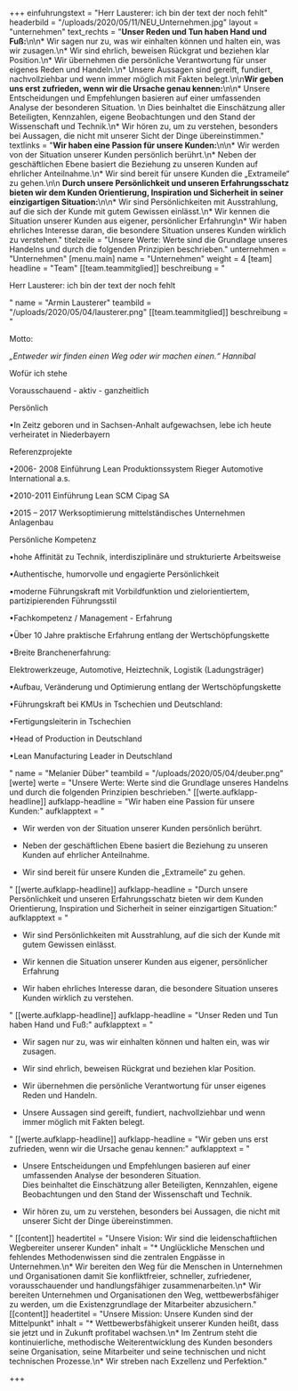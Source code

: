 +++
einfuhrungstext = "Herr Lausterer: ich bin der text der noch fehlt"
headerbild = "/uploads/2020/05/11/NEU_Unternehmen.jpg"
layout = "unternehmen"
text_rechts = "**Unser Reden und Tun haben Hand und Fuß:**\n\n* Wir sagen nur zu, was wir einhalten können und halten ein, was wir zusagen.\n* Wir sind ehrlich, beweisen Rückgrat und beziehen klar Position.\n* Wir übernehmen die persönliche Verantwortung für unser eigenes Reden und Handeln.\n* Unsere Aussagen sind gereift, fundiert, nachvollziehbar und wenn immer möglich mit Fakten belegt.\n\n**Wir geben uns erst zufrieden, wenn wir die Ursache genau kennen:**\n\n* Unsere Entscheidungen und Empfehlungen basieren auf einer umfassenden Analyse der besonderen Situation.  \n    Dies beinhaltet die Einschätzung aller Beteiligten, Kennzahlen, eigene Beobachtungen und den Stand der Wissenschaft und Technik.\n* Wir hören zu, um zu verstehen, besonders bei Aussagen, die nicht mit unserer Sicht der Dinge übereinstimmen."
textlinks = "**Wir haben eine Passion für unsere Kunden:**\n\n* Wir werden von der Situation unserer Kunden persönlich berührt.\n* Neben der geschäftlichen Ebene basiert die Beziehung zu unseren Kunden auf ehrlicher Anteilnahme.\n* Wir sind bereit für unsere Kunden die „Extrameile“ zu gehen.\n\n **Durch unsere Persönlichkeit und unseren Erfahrungsschatz bieten wir dem Kunden Orientierung, Inspiration und Sicherheit in seiner einzigartigen Situation:**\n\n* Wir sind Persönlichkeiten mit Ausstrahlung, auf die sich der Kunde mit gutem Gewissen einlässt.\n* Wir kennen die Situation unserer Kunden aus eigener, persönlicher Erfahrung\n* Wir haben ehrliches Interesse daran, die besondere Situation unseres Kunden wirklich zu verstehen."
titelzeile = "Unsere Werte: Werte sind die Grundlage unseres Handelns und durch die folgenden Prinzipien beschrieben."
unternehmen = "Unternehmen"
[menu.main]
name = "Unternehmen"
weight = 4
[team]
headline = "Team"
[[team.teammitglied]]
beschreibung = "<p>Herr Lausterer: ich bin der text der noch fehlt</p>"
name = "Armin Lausterer"
teambild = "/uploads/2020/05/04/lausterer.png"
[[team.teammitglied]]
beschreibung = "<p>Motto:</p><p><em>„Entweder wir finden einen Weg oder wir machen einen.“ Hannibal</em></p><p></p><p>Wofür ich stehe</p><p>Vorausschauend - aktiv - ganzheitlich</p><p>Persönlich</p><p>•In Zeitz geboren und in Sachsen-Anhalt aufgewachsen, lebe ich heute verheiratet in Niederbayern</p><p>Referenzprojekte</p><p>•2006- 2008 Einführung Lean Produktionssystem Rieger Automotive International a.s.</p><p>•2010-2011 Einführung Lean SCM Cipag SA</p><p>•2015 – 2017 Werksoptimierung mittelständisches Unternehmen Anlagenbau</p><p>Persönliche Kompetenz</p><p>•hohe Affinität zu Technik, interdisziplinäre und strukturierte Arbeitsweise</p><p>•Authentische, humorvolle und engagierte Persönlichkeit</p><p>•moderne Führungskraft mit Vorbildfunktion und zielorientiertem, partizipierenden Führungsstil</p><p>•Fachkompetenz / Management - Erfahrung</p><p>•Über 10 Jahre praktische Erfahrung entlang der Wertschöpfungskette</p><p>•Breite Branchenerfahrung:</p><p>Elektrowerkzeuge, Automotive, Heiztechnik, Logistik (Ladungsträger)</p><p>•Aufbau, Veränderung und Optimierung entlang der Wertschöpfungskette</p><p>•Führungskraft bei KMUs in Tschechien und Deutschland:</p><p>•Fertigungsleiterin in Tschechien</p><p>•Head of Production in Deutschland</p><p>•Lean Manufacturing Leader in Deutschland</p>"
name = "Melanier Düber"
teambild = "/uploads/2020/05/04/deuber.png"
[werte]
werte = "Unsere Werte: Werte sind die Grundlage unseres Handelns und durch die folgenden Prinzipien beschrieben."
[[werte.aufklapp-headline]]
aufklapp-headline = "Wir haben eine Passion für unsere Kunden:"
aufklapptext = "<ul><li><p>Wir werden von der Situation unserer Kunden persönlich berührt.</p></li><li><p>Neben der geschäftlichen Ebene basiert die Beziehung zu unseren Kunden auf ehrlicher Anteilnahme.</p></li><li><p>Wir sind bereit für unsere Kunden die „Extrameile“ zu gehen.</p></li></ul>"
[[werte.aufklapp-headline]]
aufklapp-headline = "Durch unsere Persönlichkeit und unseren Erfahrungsschatz bieten wir dem Kunden Orientierung, Inspiration und Sicherheit in seiner einzigartigen Situation:"
aufklapptext = "<ul><li><p>Wir sind Persönlichkeiten mit Ausstrahlung, auf die sich der Kunde mit gutem Gewissen einlässt.</p></li><li><p>Wir kennen die Situation unserer Kunden aus eigener, persönlicher Erfahrung</p></li><li><p>Wir haben ehrliches Interesse daran, die besondere Situation unseres Kunden wirklich zu verstehen.</p></li></ul>"
[[werte.aufklapp-headline]]
aufklapp-headline = "Unser Reden und Tun haben Hand und Fuß:"
aufklapptext = "<ul><li><p>Wir sagen nur zu, was wir einhalten können und halten ein, was wir zusagen.</p></li><li><p>Wir sind ehrlich, beweisen Rückgrat und beziehen klar Position.</p></li><li><p>Wir übernehmen die persönliche Verantwortung für unser eigenes Reden und Handeln.</p></li><li><p>Unsere Aussagen sind gereift, fundiert, nachvollziehbar und wenn immer möglich mit Fakten belegt.</p></li></ul>"
[[werte.aufklapp-headline]]
aufklapp-headline = "Wir geben uns erst zufrieden, wenn wir die Ursache genau kennen:"
aufklapptext = "<ul><li><p>Unsere Entscheidungen und Empfehlungen basieren auf einer umfassenden Analyse der besonderen Situation.<br>Dies beinhaltet die Einschätzung aller Beteiligten, Kennzahlen, eigene Beobachtungen und den Stand der Wissenschaft und Technik.</p></li><li><p>Wir hören zu, um zu verstehen, besonders bei Aussagen, die nicht mit unserer Sicht der Dinge übereinstimmen.</p></li></ul>"
[[content]]
headertitel = "Unsere Vision: Wir sind die leidenschaftlichen Wegbereiter unserer Kunden"
inhalt = "* Unglückliche Menschen und fehlendes Methodenwissen sind die zentralen Engpässe in Unternehmen.\n* Wir bereiten den Weg für die Menschen in Unternehmen und Organisationen damit Sie konfliktfreier, schneller, zufriedener, vorausschauender und handlungsfähiger zusammenarbeiten.\n* Wir bereiten Unternehmen und Organisationen den Weg, wettbewerbsfähiger zu werden, um die Existenzgrundlage der Mitarbeiter abzusichern."
[[content]]
headertitel = "Unsere Mission: Unsere Kunden sind der Mittelpunkt"
inhalt = "* Wettbewerbsfähigkeit unserer Kunden heißt, dass sie jetzt und in Zukunft profitabel wachsen.\n* Im Zentrum steht die kontinuierliche, methodische Weiterentwicklung des Kunden besonders seine Organisation, seine Mitarbeiter und seine technischen und nicht technischen Prozesse.\n* Wir streben nach Exzellenz und Perfektion."

+++

